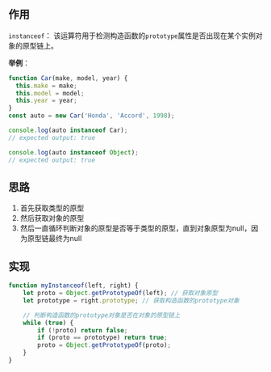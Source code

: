 ## 作用

`instanceof`： 该运算符用于检测构造函数的`prototype`属性是否出现在某个实例对象的原型链上。

**举例**：

```js
function Car(make, model, year) {
  this.make = make;
  this.model = model;
  this.year = year;
}
const auto = new Car('Honda', 'Accord', 1998);

console.log(auto instanceof Car);
// expected output: true

console.log(auto instanceof Object);
// expected output: true

```

## 思路

1. 首先获取类型的原型
2. 然后获取对象的原型
3. 然后一直循环判断对象的原型是否等于类型的原型，直到对象原型为null，因为原型链最终为null

## 实现

```js
function myInstanceof(left, right) {
    let proto = Object.getPrototypeOf(left); // 获取对象原型
    let prototype = right.prototype; // 获取构造函数的prototype对象

    // 判断构造函数的prototype对象是否在对象的原型链上
    while (true) {
        if (!proto) return false;
        if (proto == prototype) return true;
        proto = Object.getPrototypeOf(proto);
    }
}

```

